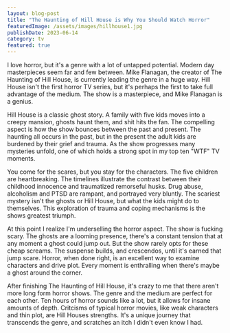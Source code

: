 ```yaml
---
layout: blog-post
title: "The Haunting of Hill House is Why You Should Watch Horror"
featuredImage: /assets/images/hillhouse1.jpg
publishDate: 2023-06-14
category: tv
featured: true
---
```


I love horror, but it's a genre with a lot of untapped potential. Modern day masterpieces seem far and few between. Mike Flanagan, the creator of The Haunting of Hill House, is currently leading the genre in a huge way. Hill House isn't the first horror TV series, but it's perhaps the first to take full advantage of the medium. The show is a masterpiece, and Mike Flanagan is a genius.

Hill House is a classic ghost story. A family with five kids moves into a creepy mansion, ghosts haunt them, and shit hits the fan. The compelling aspect is how the show bounces between the past and present. The haunting all occurs in the past, but in the present the adult kids are burdened by their grief and trauma. As the show progresses many mysteries unfold, one of which holds a strong spot in my top ten "WTF" TV moments.

You come for the scares, but you stay for the characters. The five children are heartbreaking. The timelines illustrate the contrast between their childhood innocence and traumatized remorseful husks. Drug abuse, alcoholism and PTSD are rampant, and portrayed very bluntly. The scariest mystery isn't the ghosts or Hill House, but what the kids might do to themselves. This exploration of trauma and coping mechanisms is the shows greatest triumph.

At this point I realize I'm underselling the horror aspect. The show is fucking scary. The ghosts are a looming presence, there's a constant tension that at any moment a ghost could jump out. But the show rarely opts for these cheap screams. The suspense builds, and crescendos, until it's earned that jump scare. Horror, when done right, is an excellent way to examine characters and drive plot. Every moment is enthralling when there's maybe a ghost around the corner.

After finishing The Haunting of Hill House, it's crazy to me that there aren't more long form horror shows. The genre and the medium are perfect for each other. Ten hours of horror sounds like a lot, but it allows for insane amounts of depth. Critcisms of typical horror movies, like weak characters and thin plot, are Hill Houses strengths. It's a unique journey that transcends the genre, and scratches an itch I didn't even know I had.
